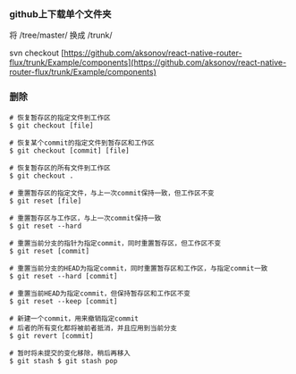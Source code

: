 ### github上下载单个文件夹

将 /tree/master/ 换成 /trunk/

svn checkout [https://github.com/aksonov/react-native-router-flux/trunk/Example/components](https://github.com/aksonov/react-native-router-flux/trunk/Example/components)

### 删除

```
# 恢复暂存区的指定文件到工作区 
$ git checkout [file] 

# 恢复某个commit的指定文件到暂存区和工作区 
$ git checkout [commit] [file] 

# 恢复暂存区的所有文件到工作区 
$ git checkout . 

# 重置暂存区的指定文件，与上一次commit保持一致，但工作区不变 
$ git reset [file] 

# 重置暂存区与工作区，与上一次commit保持一致 
$ git reset --hard 

# 重置当前分支的指针为指定commit，同时重置暂存区，但工作区不变 
$ git reset [commit] 

# 重置当前分支的HEAD为指定commit，同时重置暂存区和工作区，与指定commit一致 
$ git reset --hard [commit] 

# 重置当前HEAD为指定commit，但保持暂存区和工作区不变 
$ git reset --keep [commit] 

# 新建一个commit，用来撤销指定commit 
# 后者的所有变化都将被前者抵消，并且应用到当前分支 
$ git revert [commit] 

# 暂时将未提交的变化移除，稍后再移入 
$ git stash $ git stash pop
```



